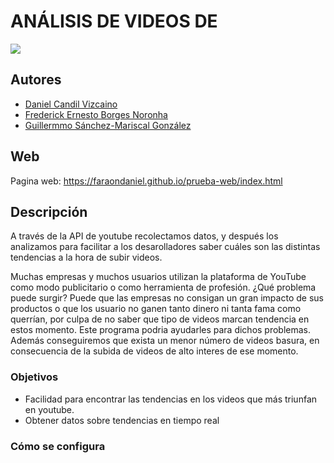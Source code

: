 
# ANÁLISIS DE VIDEOS DE 
![](https://i.pinimg.com/originals/32/3e/02/323e02791f3dfb353927386dfaec81d9.png)

## Autores
[1]:https://github.com/FaraonDaniel
[2]:https://github.com/FrederickBor
[3]:https://github.com/Mariscal6

- [Daniel Candil Vizcaino][1]
- [Frederick Ernesto Borges Noronha][2]
- [Guillermmo Sánchez-Mariscal González][3]
	
## Web 

Pagina web: https://faraondaniel.github.io/prueba-web/index.html
	
## Descripción

A través de la API de youtube recolectamos datos, y después los analizamos para facilitar a los desarolladores saber
cuáles son las distintas tendencias a la hora de subir videos.

Muchas empresas y muchos usuarios utilizan la plataforma de YouTube como modo publicitario o como herramienta de profesión. ¿Qué problema puede surgir? Puede que las empresas no consigan un gran impacto de sus productos o que los usuario no ganen tanto dinero ni tanta fama como querrían, por culpa de no saber que tipo de videos marcan tendencia en estos momento. Este programa podria ayudarles para dichos problemas. Además conseguiremos que exista un menor número de videos basura, en consecuencia de la subida de videos de alto interes de ese momento.

### Objetivos

- Facilidad para encontrar las tendencias en los videos que más triunfan en youtube.
- Obtener datos sobre tendencias en tiempo real

### Cómo se configura
```python


```

